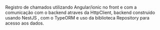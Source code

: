 Registro de chamados utilizando Angular/ionic no front e com a comunicação com o backend atraves da HttpClient, backend construido usando NestJS , com o TypeORM e uso da biblioteca Repository para acesso aos dados.

